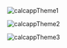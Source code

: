 
![calcappTheme1](https://user-images.githubusercontent.com/61586802/173233593-e7139a78-4977-41e8-b3da-1607fb9fdc67.png)

![calcappTheme2](https://user-images.githubusercontent.com/61586802/173233596-eea78715-d32d-4d7c-abdf-c061fc9360cd.png)

![calcappTheme3](https://user-images.githubusercontent.com/61586802/173233599-24ac7520-e78c-4f7e-8469-8b146893f194.png)
